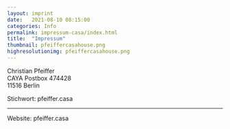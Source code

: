 ```yaml
---
layout: imprint
date:   2021-08-10 08:15:00
categories: Info
permalink: impressum-casa/index.html
title:  "Impressum"
thumbnail: pfeiffercasahouse.png
highresolutionimg: pfeiffercasahouse.png
---
```


<!-- entry-content -->
<p>Christian Pfeiffer<br>
CAYA Postbox 474428<br>
11516 Berlin</p>
<p>Stichwort: pfeiffer.casa</p>

<hr>

Website: pfeiffer.casa
<!-- .entry-content -->
